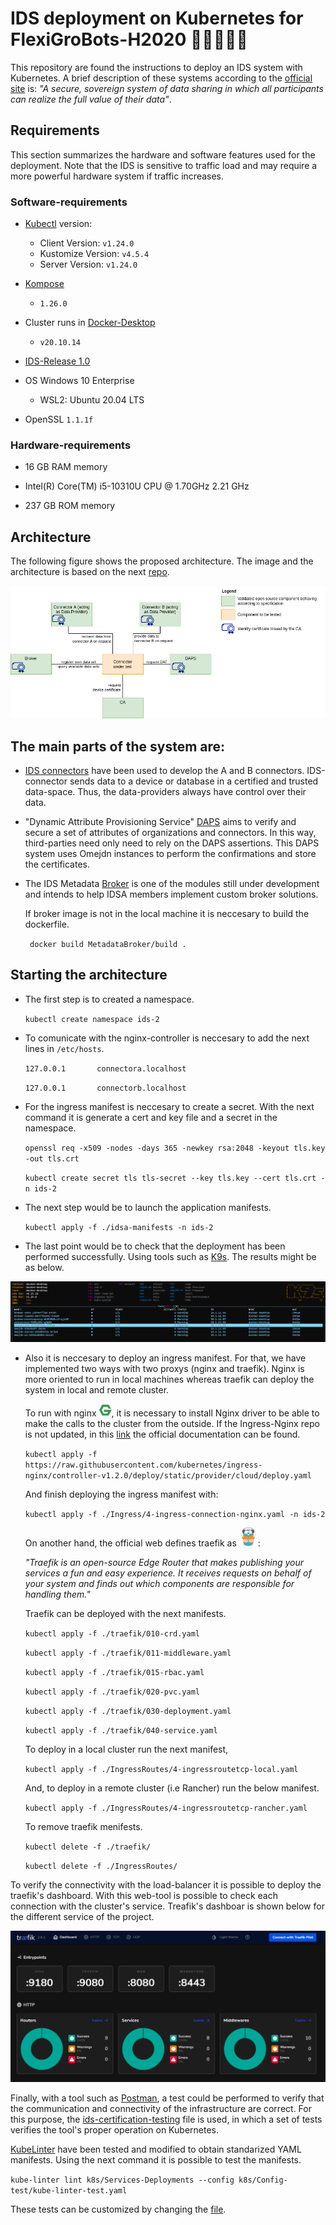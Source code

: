 # IDS deployment on Kubernetes for FlexiGroBots-H2020 🚁🌽🌽🌽🚁

This repository are found the instructions to deploy an IDS system with Kubernetes. A brief description of these systems according to the [official site](https://internationaldataspaces.org/) is: *"A secure, sovereign system of data sharing in which all participants can realize the full value of their data"*. 

## Requirements

This section summarizes the hardware and software features used for the deployment. Note that the IDS is sensitive to traffic load and may require a more powerful hardware system if traffic increases.

### Software-requirements

- [Kubectl](https://kubernetes.io/es/docs/tasks/tools/) version:
  - Client Version: `v1.24.0`
  - Kustomize Version: `v4.5.4`
  - Server Version: `v1.24.0`
- [Kompose](https://kompose.io/)
  - `1.26.0`

- Cluster runs in [Docker-Desktop](https://docs.docker.com/desktop/windows/install/)
  - `v20.10.14`

-  [IDS-Release 1.0](https://github.com/International-Data-Spaces-Association/IDS-testbed)
-   OS Windows 10 Enterprise
    -   WSL2: Ubuntu 20.04 LTS
  
- OpenSSL `1.1.1f`

### Hardware-requirements
- 16 GB RAM memory
- Intel(R) Core(TM) i5-10310U CPU @ 1.70GHz   2.21 GHz

- 237 GB ROM memory

## Architecture

The following figure shows the proposed architecture. The image and the architecture is based on the next [repo](https://github.com/International-Data-Spaces-Association/IDS-testbed).

![figura](./pictures/Testbed_1.0.png)

The main parts of the system are:
- 
-  [IDS connectors](https://international-data-spaces-association.github.io/DataspaceConnector/) have been used to develop the A and B connectors. IDS-connector sends data to a device or database in a certified and trusted data-space. Thus, the data-providers always have control over their data. 
  
- "Dynamic Attribute Provisioning Service" [DAPS](https://github.com/International-Data-Spaces-Association/IDS-G/blob/main/Components/IdentityProvider/DAPS/README.md) aims to verify and secure a set of attributes of organizations and connectors. In this way, third-parties need only need to rely on the DAPS assertions. This DAPS system uses Omejdn instances to perform the confirmations and store the certificates. 
  
- The IDS Metadata [Broker](https://github.com/International-Data-Spaces-Association/metadata-broker-open-core) is one of the modules still under development and intends to help IDSA members implement custom broker solutions.

  If broker image is not in the local machine it is neccesary to build the dockerfile. 

  ` docker build MetadataBroker/build .`

## Starting the architecture

- The first step is to created a namespace.
  
  `kubectl create namespace ids-2`
  

- To comunicate with the nginx-controller is neccesary to add the next lines in `/etc/hosts`.
  
    `127.0.0.1       connectora.localhost`
    
    `127.0.0.1       connectorb.localhost`

- For the ingress manifest is neccesary to create a secret. With the next command it is generate a cert and key file and a secret in the namespace.
  
    `openssl req -x509 -nodes -days 365 -newkey rsa:2048 -keyout tls.key -out tls.crt`

    `kubectl create secret tls tls-secret --key tls.key --cert tls.crt -n ids-2`

- The next step would be to launch the application manifests.

    `kubectl apply -f ./idsa-manifests -n ids-2`

- The last point would be to check that the deployment has been performed successfully. Using tools such as [K9s](https://k9scli.io/). The results might be as below. 
    

![figura](./pictures/pods_running_k9s.png)

- Also it is neccesary to deploy an ingress manifest. For that, we have implemented two ways with two proxys (nginx and traefik). Nginx is more oriented to run in local machines whereas traefik can deploy the system in local and remote cluster. 

  To run with nginx [<img src="pictures/img-buildkite/nginx.png" width="20" height="20" alt="traefik"/>](https://www.nginx.com/), it is necessary to install Nginx driver to be able to make the calls to the cluster from the outside. If the Ingress-Nginx repo is not updated, in this [link](https://kubernetes.github.io/ingress-nginx/deploy/) the official documentation can be found.

    `kubectl apply -f https://raw.githubusercontent.com/kubernetes/ingress-nginx/controller-v1.2.0/deploy/static/provider/cloud/deploy.yaml`

  And finish deploying the ingress manifest with:
      
  `kubectl apply -f ./Ingress/4-ingress-connection-nginx.yaml -n ids-2`

  On another hand, the official web defines traefik as  [<img src="pictures/img-buildkite/Traefik.png" width="30" height="30" alt="traefik"/>](https://doc.traefik.io/traefik/):


  *"Traefik is an open-source Edge Router that makes publishing your services a fun and easy experience. It receives requests on behalf of your system and finds out which components are responsible for handling them."*
  

  Traefik can be deployed with the next manifests.

    `kubectl apply -f ./traefik/010-crd.yaml`
    
    `kubectl apply -f ./traefik/011-middleware.yaml`
    
    `kubectl apply -f ./traefik/015-rbac.yaml`
    
    `kubectl apply -f ./traefik/020-pvc.yaml`
    
    `kubectl apply -f ./traefik/030-deployment.yaml`
    
    `kubectl apply -f ./traefik/040-service.yaml`

  To deploy in a local cluster run the next manifest,

    `kubectl apply -f ./IngressRoutes/4-ingressroutetcp-local.yaml`
  
  And, to deploy in a remote cluster (i.e Rancher) run the below manifest.

    `kubectl apply -f ./IngressRoutes/4-ingressroutetcp-rancher.yaml`
    
  To remove traefik menifests.

    `kubectl delete -f ./traefik/ `

    `kubectl delete -f ./IngressRoutes/ `

To verify the connectivity with the load-balancer it is possible to deploy the traefik's dashboard. With this web-tool is possible to check each connection with the cluster's service. Treafik's dashboar is shown below for the different service of the project. 

![figura](./pictures/dashboard.png)

Finally, with a tool such as [Postman](https://www.postman.com/), a test could be performed to verify that the communication and connectivity of the infrastructure are correct. For this purpose, the [ids-certification-testing](TestbedPreconfiguration.postman_collection.json) file is used, in which a set of tests verifies the tool's proper operation on Kubernetes.


[KubeLinter](https://docs.kubelinter.io/#/) have been tested and modified to obtain standarized YAML manifests. Using the next command it is possible to test the manifests.

`kube-linter lint k8s/Services-Deployments --config k8s/Config-test/kube-linter-test.yaml`

These tests can be customized by changing the [file](k8s\Config-tests\kube-linter-test.yaml).

